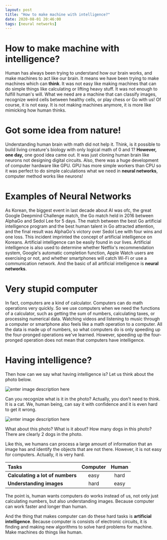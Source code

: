 ```yaml
---
layout: post
title: "How to make machine with intelligence?"
date: 2020-08-01 20:46:00
tags: [neural networks]
---
```




# How to make machine with intelligence?

Human has always been trying to understand how our brain works, and make machines to act like our brain. It means we have been trying to make machines which can **think**.
It was not easy like making machines that can do simple things like calculating or lifting heavy stuff. It was not enough to fulfill human's will. What we need are a machine that can classify images, recognize weird cells between healthy cells, or play chess or Go with us! Of course, it is not easy. It is not making machines anymore, it is more like mimicking how human thinks.



# Got some idea from nature!

Understanding human brain with math did not help it. Think, is it possible to build living creature's biology with only logical math of 0 and 1?
**However, one day,** one good idea came out. It was just cloning human brain like neurons not designing digital circuits. Also, there was a huge development of computer hardware like GPU. GPU has more simple workers than CPU so it was perfect to do simple calculations what we need in **neural networks**, computer method works like neurons!



# Examples of Neural Networks

As Korean, the biggest event in last decade about AI was ofc, the great Google Deepmind Challenge match, the Go match held in 2016 between AlphaGo and Sedol Lee for 5 days. The match between the best Go artificial intelligence program and the best human talent in Go attracted attention, and the final result was AlphaGo's victory over Sedol Lee with four wins and one loss. This incident imprinted the concept of artificial intelligence on Koreans.
Artificial intelligence can be easily found in our lives. Artificial intelligence is also used to determine whether Netflix's recommendation system, Google's automatic completion function, Apple Watch users are exercising or not, and whether smartphones will catch Wi-Fi or use a communication network.
And the basic of all artificial intelligence is **neural networks**.



# Very stupid computer

In fact, computers are a kind of calculator. Computers can do math operations very quickly. So we use computers when we need the functions of a calculator, such as getting the sum of numbers, calculating taxes, or processing numerical data.
Watching videos and listening to music through a computer or smartphone also feels like a math operation to a computer. All the data is made up of numbers, so what computers do is only speeding up the four-pronged operations we've learned. However, speeding up the four-pronged operation does not mean that computers have intelligence.



# Having intelligence?
Then how can we say what having intelligence is? Let us think about the photo below.


![enter image description here](https://icatcare.org/app/uploads/2018/06/Layer-1704-1920x840.jpg)


Can you recognize what is it in the photo? Actually, you don't need to think. It is a cat. We, human being, can say it with confidence and it is even hard to get it wrong.


![enter image description here](https://www.sciencemag.org/sites/default/files/styles/article_main_large/public/dogs_1280p_0.jpg?itok=cnRk0HYq)


What about this photo? What is it about? How many dogs in this photo? There are clearly 2 dogs in the photo.

Like this, we humans can process a large amount of information that an image has and identify the objects that are not there. However, it is not easy for computers. Actually, it is very hard.



| Tasks                                  | Computer | Human  | 
|:---------------------------------------|:--------:|:------:|
| **Calculating a lot of numbers**       |   easy   |  hard  |
| **Understanding images**               |   hard   |  easy  |



The point is, human wants computers do works instead of us, not only just calculating numbers, but also understanding images. Because computer can work faster and longer than human.

And the thing that makes computer can do these hard tasks is **artificial intelligence**. Because computer is consists of electronic circuits, it is finding and making new algorithms to solve hard problems for machine. Make machines do things like human.
